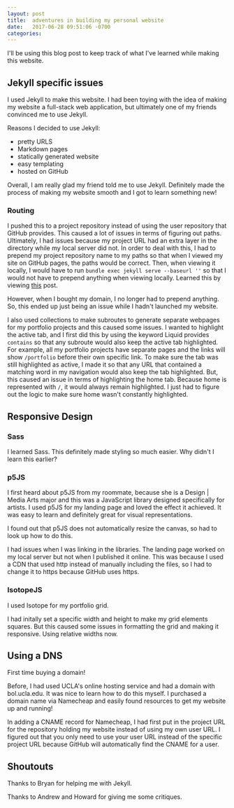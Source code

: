 ```yaml
---
layout: post
title:  adventures in building my personal website
date:   2017-06-28 09:51:06 -0700
categories:
---
```

I'll be using this blog post to keep track of what I've learned while making this website.

## Jekyll specific issues
I used Jekyll to make this website. I had been toying with the idea of making my website a full-stack web application, but ultimately one of my friends convinced me to use Jekyll.

Reasons I decided to use Jekyll:
* pretty URLS
* Markdown pages
* statically generated website
* easy templating
* hosted on GitHub

Overall, I am really glad my friend told me to use Jekyll. Definitely made the process of making my website smooth and I got to learn something new!

### Routing
I pushed this to a project repository instead of using the user repository that GitHub provides. This caused a lot of issues in terms of figuring out paths.
Ultimately, I had issues because my project URL had an extra layer in the directory while my local server did not.
In order to deal with this, I had to prepend my project repository name to my paths so that when I viewed my site on GitHub pages, the paths would be correct.
Then, when viewing it locally, I would have to run `bundle exec jekyll serve --baseurl ''` so that I would not have to prepend anything when viewing locally.
Learned this by viewing [this](https://github.com/jekyll/jekyll/issues/332) post.

However, when I bought my domain, I no longer had to prepend anything. So, this ended up just being an issue while I hadn't launched my website.

I also used collections to make subroutes to generate separate webpages for my portfolio projects and this caused some issues.
I wanted to highlight the active tab, and I first did this by using the keyword Liquid provides `contains` so that any subroute would also keep the active tab highlighted.
For example, all my portfolio projects have separate pages and the links will show `/portfolio` before their own specific link.
To make sure the tab was still highlighted as active, I made it so that any URL that contained a matching word in my navigation would also keep the tab highlighted.
But, this caused an issue in terms of highlighting the home tab. Because home is represented with `/`, it would always remain highlighted.
I just had to figure out the logic to make sure home wasn't constantly highlighted.

## Responsive Design
### Sass
I learned Sass. This definitely made styling so much easier. Why didn't I learn this earlier?

### p5JS
I first heard about p5JS from my roommate, because she is a Design | Media Arts major and this was a JavaScript library designed specifically for artists.
I used p5JS for my landing page and loved the effect it achieved. It was easy to learn and definitely great for visual representations.

I found out that p5JS does not automatically resize the canvas, so had to look up how to do this.

I had issues when I was linking in the libraries. The landing page worked on my local server but not when I published it online.
This was because I used a CDN that used http instead of manually including the files, so I had to change it to https because GitHub uses https.

### IsotopeJS
I used Isotope for my portfolio grid.

I had initally set a specific width and height to make my grid elements squares. But this caused some issues in formatting the grid and making it responsive.
Using relative widths now.

## Using a DNS
First time buying a domain!

Before, I had used UCLA's online hosting service and had a domain with bol.ucla.edu. It was nice to learn how to do this myself.
I purchased a domain name via Namecheap and easily found resources to get my website up and running!

In adding a CNAME record for Namecheap, I had first put in the project URL for the repository holding my website instead of using my own user URL.
I figured out that you only need to use your user URL instead of the specific project URL because GitHub will automatically find the CNAME for a user.

## Shoutouts
Thanks to Bryan for helping me with Jekyll.

Thanks to Andrew and Howard for giving me some critiques.